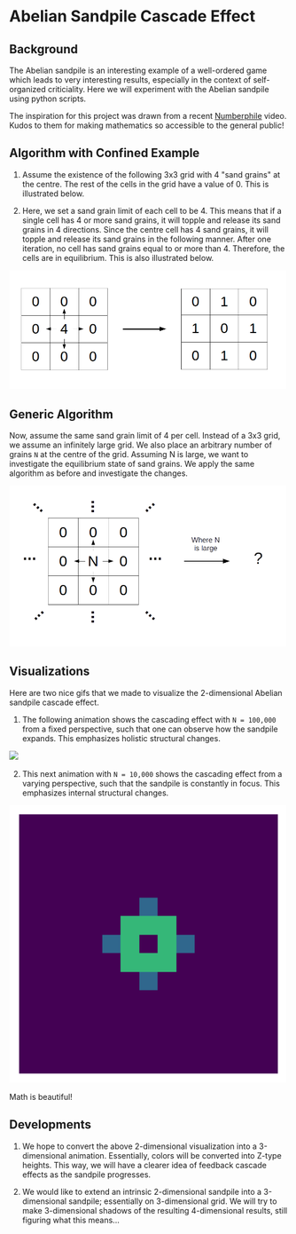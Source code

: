 # Abelian Sandpile Cascade Effect

## Background

The Abelian sandpile is an interesting example of a well-ordered game which leads to very interesting results, especially in the context of self-organized criticiality. Here we will experiment with the Abelian sandpile using python scripts.

The inspiration for this project was drawn from a recent [Numberphile](https://www.youtube.com/watch?v=1MtEUErz7Gg) video. Kudos to them for making mathematics so accessible to the general public!

## Algorithm with Confined Example

1. Assume the existence of the following 3x3 grid with 4 "sand grains" at the centre. The rest of the cells in the grid have a value of 0. This is illustrated below.

2. Here, we set a sand grain limit of each cell to be 4. This means that if a single cell has 4 or more sand grains, it will topple and release its sand grains in 4 directions. Since the centre cell has 4 sand grains, it will topple and release its sand grains in the following manner. After one iteration, no cell has sand grains equal to or more than 4. Therefore, the cells are in equilibrium. This is also illustrated below.

<img src="/rdimg/Visuals.png" width="500">

## Generic Algorithm

Now, assume the same sand grain limit of 4 per cell. Instead of a 3x3 grid, we assume an infinitely large grid. We also place an arbitrary number of grains `N` at the centre of the grid. Assuming N is large, we want to investigate the equilibrium state of sand grains. We apply the same algorithm as before and investigate the changes.

<img src="/rdimg/Visuals2.png" width="500">

## Visualizations

Here are two nice gifs that we made to visualize the 2-dimensional Abelian sandpile cascade effect.

1. The following animation shows the cascading effect with `N = 100,000` from a fixed perspective, such that one can observe how the sandpile expands. This emphasizes holistic structural changes.

<img src="https://github.com/AtreyaSh/abelianSandpile/blob/master/gif/sandyMovie2.gif" width="500">

2. This next animation with `N = 10,000` shows the cascading effect from a varying perspective, such that the sandpile is constantly in focus. This emphasizes internal structural changes.

<img src="https://github.com/AtreyaSh/abelianSandpile/blob/master/gif/sandyMovie.gif" width="500">

Math is beautiful!

## Developments

1. We hope to convert the above 2-dimensional visualization into a 3-dimensional animation. Essentially, colors will be converted into Z-type heights. This way, we will have a clearer idea of feedback cascade effects as the sandpile progresses.

2. We would like to extend an intrinsic 2-dimensional sandpile into a 3-dimensional sandpile; essentially on 3-dimensional grid. We will try to make 3-dimensional shadows of the resulting 4-dimensional results, still figuring what this means...
